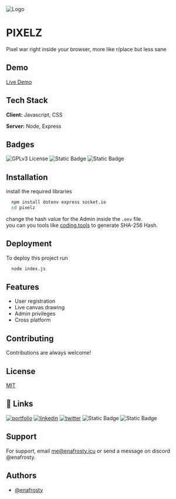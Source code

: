 
![Logo](https://cdn.discordapp.com/attachments/1255980048062611499/1344743346001674250/Pixelz-2-27-2025_3.png?ex=67c20555&is=67c0b3d5&hm=ddf7ff3d2143a3d34993a73f927d6aced39b4ac4ed086e87dfc247440e9f1391&)


# PIXELZ 

Pixel war right inside your browser, more like r/place but less sane



## Demo

[Live Demo](https://pixelz.enefrosty.icu)


## Tech Stack

**Client:** Javascript, CSS

**Server:** Node, Express


## Badges

![GPLv3 License](https://img.shields.io/badge/License-GPL%20v3-yellow.svg)
![Static Badge](https://img.shields.io/npm/v/npm.svg?logo=nodedotjs)
![Static Badge](https://img.shields.io/github/languages/top/enafrosty/pixelz)

## Installation

install the required libraries

```bash
  npm install dotenv express socket.io
  cd pixelz
```
change the hash value for the Admin inside the ```.env``` file.     
you can you tools like [coding.tools](https://coding.tools/sha256) to generate SHA-256 Hash.

    
## Deployment

To deploy this project run

```bash
  node index.js
```


## Features

- User registration
- Live canvas drawing
- Admin privileges
- Cross platform


## Contributing

Contributions are always welcome!


## License

[MIT](https://choosealicense.com/licenses/mit/)


## 🔗 Links
[![portfolio](https://img.shields.io/badge/my_portfolio-000?style=for-the-badge&logo=i&logoColor=white)](https://enafrosty.icu/)
[![linkedin](https://img.shields.io/badge/linkedin-0A66C2?style=for-the-badge&logo=linkedin&logoColor=white)](https://www.linkedin.com/iyadnouasra)
[![twitter](https://img.shields.io/badge/twitter-1DA1F2?style=for-the-badge&logo=twitter&logoColor=white)](https://twitter.com/enafrosty)
![Static Badge](https://img.shields.io/reddit/user-karma/combined/iTsFroSt-Dz)
![Static Badge](https://img.shields.io/twitch/status/enafrosty)


## Support

For support, email me@enafrosty.icu or send a message on discord @enafrosty.


## Authors

- [@enafrosty](https://www.github.com/enafrosty)

